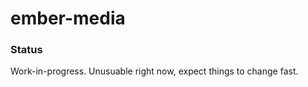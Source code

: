 ember-media
===========

### Status
Work-in-progress. Unusuable right now, expect things to change fast.
